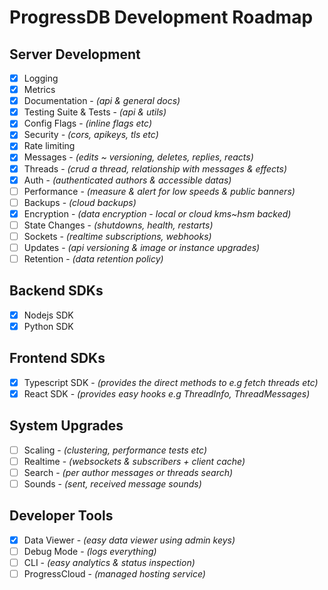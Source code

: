  # ProgressDB Development Roadmap

## Server Development

- [x] Logging
- [x] Metrics
- [x] Documentation - *(api & general docs)*
- [x] Testing Suite & Tests - *(api & utils)*
- [x] Config Flags - *(inline flags etc)*
- [x] Security *- (cors, apikeys, tls etc)*
- [x] Rate limiting
- [x] Messages - *(edits ~ versioning, deletes, replies, reacts)*
- [x] Threads - *(crud a thread, relationship with messages & effects)*
- [x] Auth - *(authenticated authors & accessible datas)*
- [ ] Performance - *(measure & alert for low speeds & public banners)*
- [ ] Backups - *(cloud backups)*
- [x] Encryption - *(data encryption - local or cloud kms~hsm backed)*
- [ ] State Changes - *(shutdowns, health, restarts)*
- [ ] Sockets - *(realtime subscriptions, webhooks)*
- [ ] Updates - *(api versioning & image or instance upgrades)*
- [ ] Retention - *(data retention policy)*

## Backend SDKs

- [x] Nodejs SDK
- [x] Python SDK

## Frontend SDKs

- [x] Typescript SDK - *(provides the direct methods to e.g fetch threads etc)*
- [x] React SDK - *(provides easy hooks e.g ThreadInfo, ThreadMessages)*

## System Upgrades

- [ ] Scaling - *(clustering, performance tests etc)*
- [ ] Realtime - *(websockets & subscribers + client cache)*
- [ ] Search - *(per author messages or threads search)*
- [ ] Sounds - *(sent, received message sounds)*

## Developer Tools

- [x] Data Viewer - *(easy data viewer using admin keys)*
- [ ] Debug Mode - *(logs everything)*
- [ ] CLI - *(easy analytics & status inspection)*
- [ ] ProgressCloud - *(managed hosting service)*

